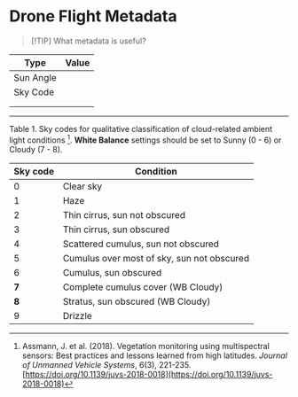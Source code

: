 # Drone Flight Metadata
> [!TIP] What metadata is useful?

| Type      | Value |
| --------- | ----- |
| Sun Angle |       |
| Sky Code  |       |
|           |       |
|           |       |

---

Table 1. Sky codes for qualitative classification of cloud-related ambient light conditions [^Assman2018]. **White Balance** settings should be set to Sunny (0 - 6) or Cloudy (7 - 8).

| Sky code | Condition                                |
|----------|------------------------------------------|
| 0        | Clear sky                                |
| 1        | Haze                                     |
| 2        | Thin cirrus, sun not obscured            |
| 3        | Thin cirrus, sun obscured                |
| 4        | Scattered cumulus, sun not obscured      |
| 5        | Cumulus over most of sky, sun not obscured |
| 6        | Cumulus, sun obscured                    |
| **7**        | Complete cumulus cover      (WB Cloudy)             |
| **8**        | Stratus, sun obscured (WB Cloudy)                   |
| 9        | Drizzle                                  |


[^Assman2018]: Assmann, J. et al. (2018). Vegetation monitoring using multispectral sensors: Best practices and lessons learned from high latitudes. _Journal of Unmanned Vehicle Systems_, 6(3), 221-235. [https://doi.org/10.1139/juvs-2018-0018](https://doi.org/10.1139/juvs-2018-0018)